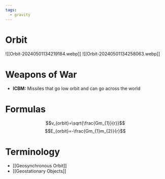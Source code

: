 ```yaml
---
tags:
  - gravity
---
```

# Orbit
![[Orbit-20240501134219184.webp]]
![[Orbit-20240501134258063.webp]]
# Weapons of War
- **ICBM:** Missiles that go low orbit and can go across the world
# Formulas
$$v_{orbit}=\sqrt{\frac{Gm_{1}}{r}}$$
$$E_{orbit}=-\frac{Gm_{1}m_{2}}{r}$$
# Terminology
- [[Geosynchronous Orbit]]
- [[Geostationary Objects]]
